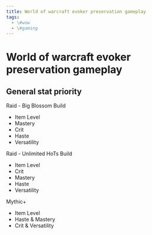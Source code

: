 ```yaml
---
title: World of warcraft evoker preservation gameplay
tags:
  - \#wow
  - \#gaming
---
```


# World of warcraft evoker preservation gameplay

## General stat priority

Raid - Big Blossom Build

- Item Level
- Mastery
- Crit
- Haste
- Versatility

Raid - Unlimited HoTs Build

- Item Level
- Crit
- Mastery
- Haste
- Versatility

Mythic+

- Item Level
- Haste & Mastery
- Crit & Versatility

[preservation]:
  https://www.wowhead.com/guide/classes/evoker/preservation/overview-pve-healer
